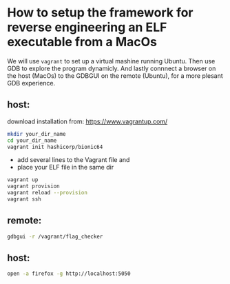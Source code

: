 # How to setup the framework for reverse engineering an ELF executable from a MacOs
We will use `vagrant` to set up a virtual mashine running Ubuntu. Then use GDB to explore the program dynamicly.
And lastly connnect a browser on the host (MacOs) to the GDBGUI on the remote (Ubuntu), for a more plesant GDB experience.

## host:

download installation from: https://www.vagrantup.com/

``` bash
mkdir your_dir_name
cd your_dir_name
vagrant init hashicorp/bionic64
```

- add several lines to the Vagrant file and
- place your ELF file in the same dir

``` bash
vagrant up
vagrant provision
vagrant reload --provision
vagrant ssh
```

## remote:

``` bash
gdbgui -r /vagrant/flag_checker
```

## host:

``` bash
open -a firefox -g http://localhost:5050
```
